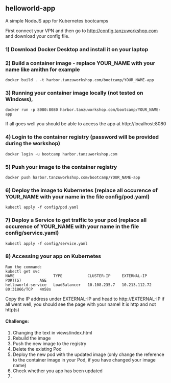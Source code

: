 ## helloworld-app
A simple NodeJS app for Kubernetes bootcamps

First connect your VPN and then go to http://config.tanzuworkshop.com and download your config file.

### 1) Download Docker Desktop and install it on your laptop

### 2) Build a container image - replace YOUR_NAME with your name like amithn for example
```
docker build . -t harbor.tanzuworkshop.com/bootcamp/YOUR_NAME-app
```

### 3) Running your container image locally (not tested on Windows), 
```
docker run -p 8080:8080 harbor.tanzuworkshop.com/bootcamp/YOUR_NAME-app
```

If all goes well you should be able to access the app at http://localhost:8080


### 4) Login to the container registry (password will be provided during the workshop)
```
docker login -u bootcamp harbor.tanzuworkshop.com
```

### 5) Push your image to the container registry 
```
docker push harbor.tanzuworkshop.com/bootcamp/YOUR_NAME-app
```

### 6) Deploy the image to Kubernetes (replace all occurence of YOUR_NAME with your name in the file config/pod.yaml)

```
kubectl apply -f config/pod.yaml
```

### 7) Deploy a Service to get traffic to your pod (replace all occurence of YOUR_NAME with your name in the file config/service.yaml)

```
kubectl apply -f config/service.yaml
```

### 8) Accessing your app on Kubernetes 
```
Run the command: 
kubectl get svc
NAME                 TYPE           CLUSTER-IP     EXTERNAL-IP     PORT(S)        AGE
helloworld-service   LoadBalancer   10.108.235.7   10.213.112.72   80:31866/TCP   4m58s
```

Copy the IP address under EXTERNAL-IP and head to http://EXTERNAL-IP 
if all went well, you should see the page with your name! 
It is http and not http(s)

#### Challenge:
<ol>
    <li>
    Changing the text in views/index.html
    </li>  
    <li>
    Rebuild the image
    </li>
    <li>
    Push the new image to the registry
    </li>
    <li>
    Delete the existing Pod
    </li>
    <li>
    Deploy the new pod with the updated image (only change the reference to the container image in your Pod, if you have changed your image name)
    </li>
    <li>
    Check whether you app has been updated
    <li>
<ol>




